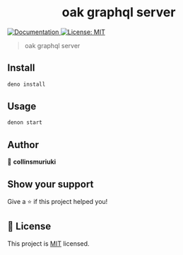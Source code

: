 <h1 align="center">oak graphql server</h1>
<p>
  <a href="README.md" target="_blank">
    <img alt="Documentation" src="https://img.shields.io/badge/documentation-yes-brightgreen.svg" />
  </a>
  <a href="LICENSE" target="_blank">
    <img alt="License: MIT" src="https://img.shields.io/badge/License-MIT-yellow.svg" />
  </a>
</p>

> oak graphql server

## Install

```sh
deno install
```

## Usage

```sh
denon start
```

## Author

👤 **collinsmuriuki**


## Show your support

Give a ⭐️ if this project helped you!

## 📝 License

This project is [MIT](LICENSE) licensed.
